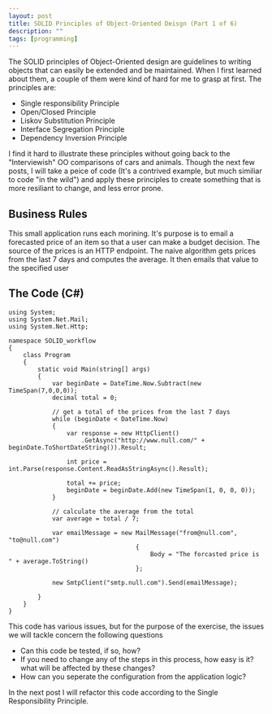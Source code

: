 ```yaml
---
layout: post
title: SOLID Principles of Object-Oriented Deisgn (Part 1 of 6)
description: ""
tags: [programming]
---
```

The SOLID principles of Object-Oriented design are guidelines to writing objects that can easily be extended and be maintained.  When I first learned about them, a couple of them were kind of hard for me to grasp at first.  The principles are:

* Single responsibility Principle
* Open/Closed Principle
* Liskov Substitution Principle
* Interface Segregation Principle
* Dependency Inversion Principle

I find it hard to illustrate these principles without going back to the "Interviewish" OO comparisons of cars and animals.  Though the next few posts, I will take a peice of code (It's a contrived example, but much similiar to code "in the wild") and apply these principles to create something that is more resiliant to change, and less error prone.  

Business Rules
-----------
This small application runs each morining.  It's purpose is to email a forecasted price of an item so that a user can make a budget decision.  The source of the prices is an HTTP endpoint.  The naive algorithm gets prices from the last 7 days and computes the average.  It then emails that value to the specified user

The Code (C#)
----------
	using System;
	using System.Net.Mail;
	using System.Net.Http;
	 
	namespace SOLID_workflow
	{
	    class Program
	    {
	        static void Main(string[] args)
	        {
	            var beginDate = DateTime.Now.Subtract(new TimeSpan(7,0,0,0));
	            decimal total = 0;
	 
	            // get a total of the prices from the last 7 days
	            while (beginDate < DateTime.Now)
	            {
	                var response = new HttpClient()
	                	.GetAsync("http://www.null.com/" + beginDate.ToShortDateString()).Result;
	 
	                int price = int.Parse(response.Content.ReadAsStringAsync().Result);
	 
	                total += price;
	                beginDate = beginDate.Add(new TimeSpan(1, 0, 0, 0));
	            }
	 
	            // calculate the average from the total
	            var average = total / 7;
	 
	            var emailMessage = new MailMessage("from@null.com", "to@null.com")
	                                   {
	                                       Body = "The forcasted price is " + average.ToString()
	                                   };
	 
	            new SmtpClient("smtp.null.com").Send(emailMessage);
	 
	        }
	    }
	}

This code has various issues, but for the purpose of the exercise, the issues we will tackle concern the following questions

* Can this code be tested, if so, how?
* If you need to change any of the steps in this process, how easy is it? what will be affected by these changes?
* How can you seperate the configuration from the application logic?

In the next post I will refactor this code according to the Single Responsibility Principle.

